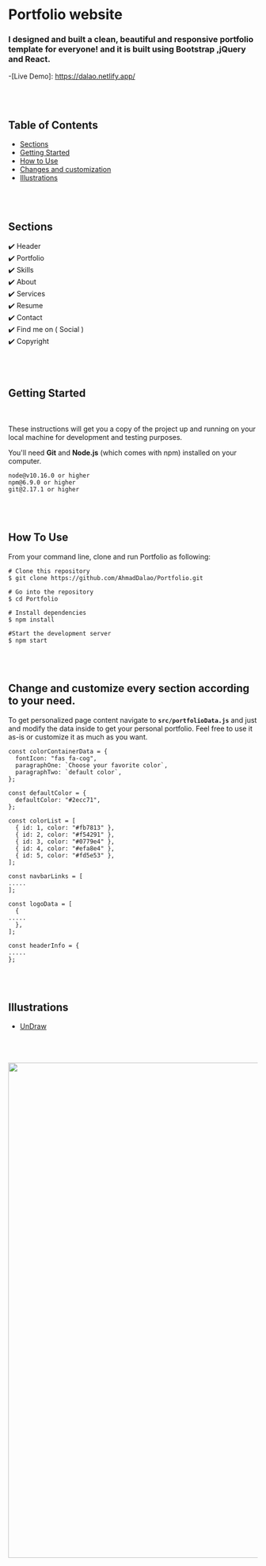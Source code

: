 # Portfolio website

### I designed and built a clean, beautiful and responsive portfolio template for everyone! and it is built using Bootstrap ,jQuery and React.


-[Live Demo]: https://dalao.netlify.app/

<br>
<br>

## Table of Contents
- [Sections](#sections)
- [Getting Started](#getting-started)
- [How to Use](#how-to-use)
- [Changes and customization](#change-and-customize-every-section-according-to-your-need)
- [Illustrations](#illustrations)

<br>
<br>

## Sections

✔️ Header\
✔️ Portfolio\
✔️ Skills\
✔️ About\
✔️ Services\
✔️ Resume\
✔️ Contact\
✔️ Find me on ( Social )\
✔️ Copyright

<br>
<br>


## Getting Started

<br>
<br>
These instructions will get you a copy of the project up and running on your local machine for development and testing purposes.

You'll need **Git** and **Node.js** (which comes with npm) installed on your computer.

```
node@v10.16.0 or higher
npm@6.9.0 or higher
git@2.17.1 or higher
```
<br>
<br>

## How To Use

From your command line, clone and run Portfolio as following:

```
# Clone this repository
$ git clone https://github.com/AhmadDalao/Portfolio.git

# Go into the repository
$ cd Portfolio

# Install dependencies
$ npm install

#Start the development server
$ npm start
```

<br>
<br>

## Change and customize every section according to your need.

To get personalized page content navigate to  **`src/portfolioData.js`** and just and modify the data inside to get your personal portfolio. Feel free to use it as-is or customize it as much as you want.

```
const colorContainerData = {
  fontIcon: "fas fa-cog",
  paragraphOne: `Choose your favorite color`,
  paragraphTwo: `default color`,
};

const defaultColor = {
  defaultColor: "#2ecc71",
};

const colorList = [
  { id: 1, color: "#fb7813" },
  { id: 2, color: "#f54291" },
  { id: 3, color: "#0779e4" },
  { id: 4, color: "#efa8e4" },
  { id: 5, color: "#fd5e53" },
];

const navbarLinks = [
.....
];

const logoData = [
  {
.....
  },
];

const headerInfo = {
.....
};

```

<br>
<br>

## Illustrations
- [UnDraw](https://undraw.co/illustrations)

<br>
<br>

<br>
    <img src="https://raw.githubusercontent.com/AhmadDalao/Portfolio/master/src/images/page.jpg"  width="1000"/>
<br>


